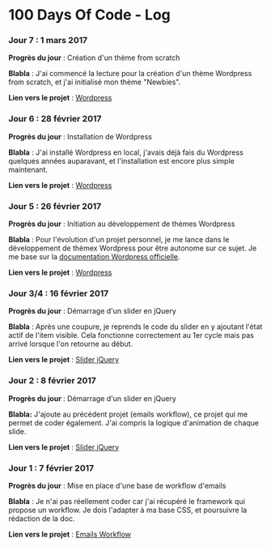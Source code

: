 # 100 Days Of Code - Log

### Jour 7 : 1 mars 2017

**Progrès du jour** : Création d'un thème from scratch

**Blabla** : J'ai commencé la lecture pour la création d'un thème Wordpress from scratch, et j'ai initialisé mon thème "Newbies".

**Lien vers le projet** : [Wordpress](https://github.com/hugodessomme/100-days-of-code/tree/master/projects/wordpress)

### Jour 6 : 28 février 2017

**Progrès du jour** : Installation de Wordpress

**Blabla** : J'ai installé Wordpress en local, j'avais déjà fais du Wordpress quelques années auparavant, et l'installation est encore plus simple maintenant.

**Lien vers le projet** : [Wordpress](https://github.com/hugodessomme/100-days-of-code/tree/master/projects/wordpress)

### Jour 5 : 26 février 2017

**Progrès du jour** : Initiation au développement de thèmes Wordpress

**Blabla** : Pour l'évolution d'un projet personnel, je me lance dans le développement de thèmex Wordpress pour être autonome sur ce sujet. Je me base sur la [documentation Wordpress officielle](https://developer.wordpress.org/themes/).

**Lien vers le projet** : [Wordpress](https://github.com/hugodessomme/100-days-of-code/tree/master/projects/wordpress)

### Jour 3/4 : 16 février 2017

**Progrès du jour** : Démarrage d'un slider en jQuery

**Blabla** : Après une coupure, je reprends le code du slider en y ajoutant l'état actif de l'item visible. Cela fonctionne correctement au 1er cycle mais pas arrivé lorsque l'on retourne au début.

**Lien vers le projet** : [Slider jQuery](https://github.com/hugodessomme/100-days-of-code/tree/master/projects/slider-jquery)

### Jour 2 : 8 février 2017

**Progrès du jour** : Démarrage d'un slider en jQuery

**Blabla:** J'ajoute au précédent projet (emails workflow), ce projet qui me permet de coder également. J'ai compris la logique d'animation de chaque slide.

**Lien vers le projet** : [Slider jQuery](https://github.com/hugodessomme/100-days-of-code/tree/master/projects/slider-jquery)

### Jour 1 : 7 février 2017

**Progrès du jour** : Mise en place d'une base de workflow d'emails

**Blabla** : Je n'ai pas réellement coder car j'ai récupéré le framework qui propose un workflow. Je dois l'adapter à ma base CSS, et poursuivre la rédaction de la doc.

**Lien vers le projet** : [Emails Workflow](https://github.com/hugodessomme/100-days-of-code/tree/master/projects/emails-workflow)